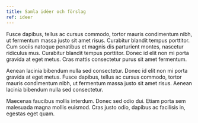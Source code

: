 ```yaml
---
title: Samla idéer och förslag
ref: ideer
---
```


Fusce dapibus, tellus ac cursus commodo, tortor mauris condimentum nibh, ut fermentum massa justo sit amet risus. Curabitur blandit tempus porttitor. Cum sociis natoque penatibus et magnis dis parturient montes, nascetur ridiculus mus. Curabitur blandit tempus porttitor. Donec id elit non mi porta gravida at eget metus. Cras mattis consectetur purus sit amet fermentum.

Aenean lacinia bibendum nulla sed consectetur. Donec id elit non mi porta gravida at eget metus. Fusce dapibus, tellus ac cursus commodo, tortor mauris condimentum nibh, ut fermentum massa justo sit amet risus. Aenean lacinia bibendum nulla sed consectetur.

Maecenas faucibus mollis interdum. Donec sed odio dui. Etiam porta sem malesuada magna mollis euismod. Cras justo odio, dapibus ac facilisis in, egestas eget quam.
